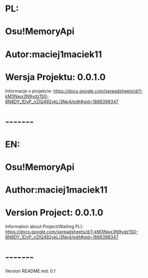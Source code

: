 # PL:
# Osu!MemoryApi
# Autor:maciej1maciek11
# Wersja Projektu: 0.0.1.0
Informacje o projekcie: https://docs.google.com/spreadsheets/d/1-kM3Nwx3N9vdz1S0-8N8DY_1DvP_nZIQ492ykLj3Np4/edit#gid=1886398347
# -------
# EN:
# Osu!MemoryApi
# Author:maciej1maciek11
# Version Project: 0.0.1.0
Information about Project(Waiting PL): https://docs.google.com/spreadsheets/d/1-kM3Nwx3N9vdz1S0-8N8DY_1DvP_nZIQ492ykLj3Np4/edit#gid=1886398347
# -------







Version README.md: 0.1
